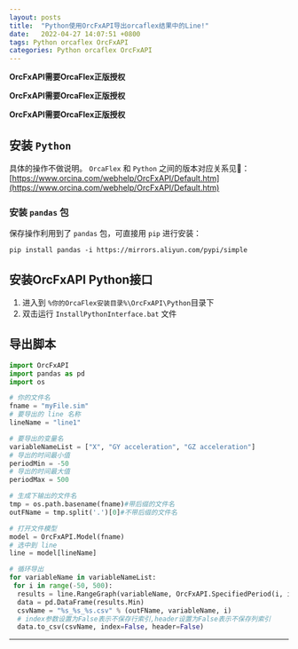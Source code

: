 ```yaml
---
layout: posts
title:  "Python使用OrcFxAPI导出orcaflex结果中的Line!"
date:   2022-04-27 14:07:51 +0800
tags: Python orcaflex OrcFxAPI
categories: Python orcaflex OrcFxAPI
---
```


**OrcFxAPI需要OrcaFlex正版授权**

**OrcFxAPI需要OrcaFlex正版授权**

**OrcFxAPI需要OrcaFlex正版授权**

## 安装 `Python`

具体的操作不做说明。 `OrcaFlex` 和 `Python` 之间的版本对应关系见🔗：[https://www.orcina.com/webhelp/OrcFxAPI/Default.htm](https://www.orcina.com/webhelp/OrcFxAPI/Default.htm)

### 安装 `pandas` 包

保存操作利用到了 `pandas` 包，可直接用 `pip` 进行安装：

```pip
pip install pandas -i https://mirrors.aliyun.com/pypi/simple
```

## 安装OrcFxAPI Python接口

1. 进入到 `%你的OrcaFlex安装目录%\OrcFxAPI\Python`目录下
2. 双击运行 `InstallPythonInterface.bat` 文件

## 导出脚本

```python
import OrcFxAPI
import pandas as pd
import os

# 你的文件名
fname = "myFile.sim"
# 要导出的 line 名称
lineName = "line1"

# 要导出的变量名
variableNameList = ["X", "GY acceleration", "GZ acceleration"]
# 导出的时间最小值
periodMin = -50
# 导出的时间最大值
periodMax = 500

# 生成下输出的文件名
tmp = os.path.basename(fname)#带后缀的文件名
outFName = tmp.split('.')[0]#不带后缀的文件名

# 打开文件模型
model = OrcFxAPI.Model(fname)
# 选中到 line
line = model[lineName]

# 循环导出
for variableName in variableNameList:
 for i in range(-50, 500):
  results = line.RangeGraph(variableName, OrcFxAPI.SpecifiedPeriod(i, i))
  data = pd.DataFrame(results.Min)
  csvName = "%s_%s_%s.csv" % (outFName, variableName, i)
  # index参数设置为False表示不保存行索引,header设置为False表示不保存列索引
  data.to_csv(csvName, index=False, header=False)
```

---
